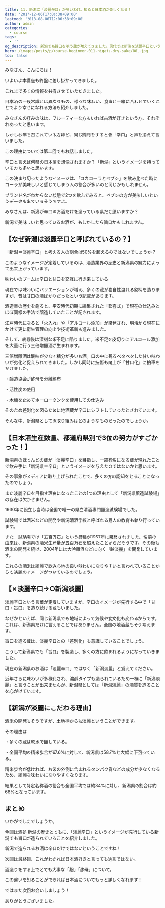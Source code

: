```yaml
---
title: 11. 新潟に「淡麗辛口」が多いわけ。知ると日本酒が楽しくなる！
date: '2017-12-06T17:06:38+09:00'
lastmod: '2018-08-06T17:06:38+09:00'
author: admin
categories:
  - course
tags:
  - ''
og_description: 新潟でも旨口を唄う蔵が増えてきました。現代では新潟を淡麗辛口という流れは過ぎ去っています。
hero: /images/posts/p/course-beginner-011-nigata-dry-sake/001.jpg
toc: false
---
```

みなさん、こんにちは！



いよいよ本講座も終盤に差し掛かってきました。



これまで多くの情報を共有させていただきました。

日本酒の一般常識とは異なるもの、様々な味わい、食事と一緒に合わせていくことでより幸せになれる方法も紹介しました。



みなさんの好みの味は、フルーティーな方もいれば古酒が好きという方、それぞれあったと思います。



しかしお年を召されている方ほど、同じ質問をすると皆「辛口」と声を揃えて言いました。

この理由については第二回でもお話しました。



辛口と言えば何県の日本酒を想像されますか？「新潟」というイメージを持っている方も多いと思います。



この決まり切ったようなイメージは、「コカコーラとペプシ」を飲み比べた時にコーラが美味しいと感じてしまう人の割合が多いのと同じかもしれません。



ブランド名がわからない状態で2つを飲んでみると、ペプシの方が美味しいというデータも出ているそうですよ。



みなさんは、新潟が辛口のお酒だけを造っている県だと思いますか？

新潟で美味しいと思っているお酒が、もしかしたら旨口かもしれません。





## **【なぜ新潟は淡麗辛口と呼ばれているの？】**



「新潟＝淡麗辛口」と考える人の割合は50%を超えるのではないでしょうか？



このようなイメージが定着しているのは、酒造業界の歴史と新潟県の努力によって出来上がっています。







味わいのブームは辛口と甘口を交互に行き来している！



現在では味わいにバリエーションが増え、多くの蔵が独自性溢れる銘柄を造りますが、昔は甘口の酒ばかりだったという記載があります。



酒造業の歴史を遡ると、平安時代初期に編集された「延喜式」で現在の仕込みとほぼ同様の手法で醸造していたことが記されます。

江戸時代になると「火入れ」や「アルコール添加」が開発され、明治から現在にかけて更に衛生管理の向上や技術革新も進みました。



そして、終戦後は深刻な米不足に陥りました。米不足を皮切りにアルコール添加を大量に行う三倍増醸酒が生まれます。



三倍増醸酒は酸味が少なく糖分が多いお酒。口の中に残るベタベタした甘い味わいが劣化と捉えられてきました。しかし同時に技術も向上が「甘口化」に拍車をかけました。

・醸造協会が酵母を分離頒布

・活性炭の使用

・木桶を止めてホーロータンクを使用しての仕込み



そのため差別化を図るために地酒蔵が辛口にシフトしていったとされています。

そんな中、新潟県としての取り組みはどのようなものだったのでしょうか。





## 【日本酒生産数量、都道府県別で3位の努力がすごかった！】

新潟県のほとんどの蔵が「淡麗辛口」を目指し、一躍有名になる蔵が現れたことで飲み手に「新潟県＝辛口」というイメージを与えたのではないかと思います。



その事象がメディアに取り上げられたことで、多くの方の認知をとることになったのでしょう。



また淡麗辛口を目指す理由になったことの1つの理由として「新潟県醸造試験場」の存在は欠かせません。

1930年に設立し当時は全国で唯一の県立清酒専門醸造試験場でした。



試験場では酒米などの開発や新潟清酒学校と呼ばれる蔵人の教育も執り行っています。



 また、試験場では「五百万石」という品種が1957年に開発されました。名前の由来は、新潟県の酒米生産量が五百万石を超えたことからだそうです。その後も酒米の開発を続け、2004年には大吟醸酒などに向く「越淡麗」を開発しています。



これらの酒米は綺麗で飲み心地の良い味わいになりやすいと言われていることからも淡麗のイメージがついているのでしょう。





## 【✗淡麗辛口→○新潟淡麗】



淡麗辛口という言葉が定着していますが、辛口のイメージが先行する中で「甘口・旨口」を造り続ける蔵もいました。



なぜかといえば、同じ新潟県でも地域によって気候や食文化も変わるからです。これは、新潟県だけに言えることではありません。全国の地酒蔵もそう考えます。



旨口を造る蔵は、淡麗辛口との「差別化」も意識していることでしょう。

こうして新潟県でも「旨口」を製造し、多くの方に飲まれるようになっていきました。



現在の新潟県のお酒は「淡麗辛口」ではなく「新潟淡麗」と覚えてください。

近年さらに味わいが多様化され、濃醇タイプも造られているため一概に「新潟淡麗」と言うことが出来ませんが、新潟県としては「新潟淡麗」の酒質を造ることを心がけています。







## 【新潟が淡麗にこだわる理由】

酒米の開発もそうですが、土地柄からも淡麗ということができます。



その理由は

・多くの蔵は軟水で醸している。

・全国平均の精米歩合が67.6%に対して、新潟県は58.7%と大幅に下回っている。



精米歩合が低ければ、お米の外側に含まれるタンパク質などの成分が少なくなるため、綺麗な味わいになりやすくなります。

結果として特定名称酒の割合も全国平均では約34%に対し、新潟県の割合は約68%となっています。







## まとめ



いかがでしたでしょうか。



今回は酒処 新潟の歴史とともに、「淡麗辛口」というイメージが先行している新潟でも旨口が造られていることを紹介しました。



新潟で造られるお酒は辛口だけではないということですね！



次回は最終回、これがわかれば日本酒好きと言っても過言ではない。

酒造りをする上でとても大事な「麹」「酵母」について。



この違いを知ることができれば日本酒についてもっと詳しくなれます！



ではまた次回お会いしましょう！

ありがとうございました。
